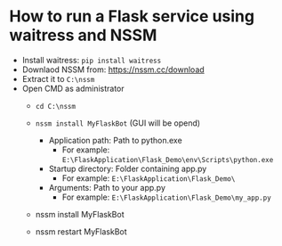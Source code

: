 

# How to run a Flask service using waitress and NSSM

- Install waitress: ```pip install waitress```
- Downlaod NSSM from: https://nssm.cc/download
- Extract it to ```C:\nssm```
- Open CMD as administrator
    - ```cd C:\nssm```
    - ```nssm install MyFlaskBot``` (GUI will be opend)
        - Application path: Path to python.exe
            - For example: ```E:\FlaskApplication\Flask_Demo\env\Scripts\python.exe```
        - Startup directory: Folder containing app.py
            - For example: ```E:\FlaskApplication\Flask_Demo\```
        - Arguments: Path to your app.py
            - For example: ```E:\FlaskApplication\Flask_Demo\my_app.py```

    - nssm install MyFlaskBot
    - nssm restart MyFlaskBot